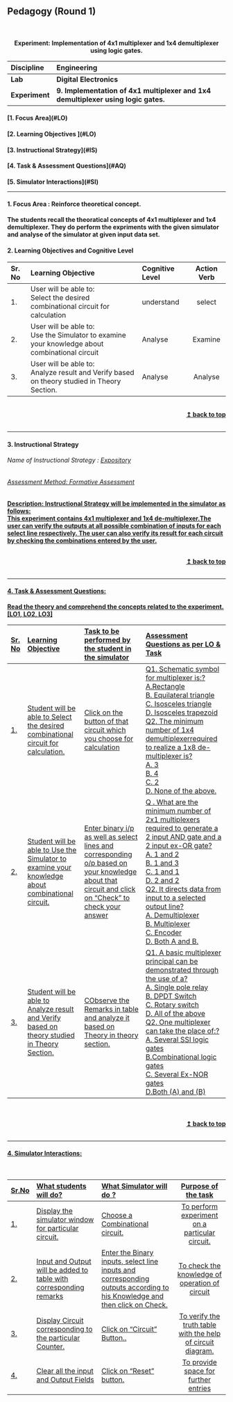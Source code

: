 ## Pedagogy (Round 1)
<p align="center">
<br>
<br>
<b> Experiment: Implementation of 4x1 multiplexer and 1x4 demultiplexer using logic gates. <a name="top"></a> <br>
</p>

<b>Discipline | <b>Engineering
:--|:--|
<b> Lab | <b> Digital Electronics
<b> Experiment|     <b> 9. Implementation of 4x1 multiplexer and 1x4 demultiplexer using logic gates.

<h4> [1. Focus Area](#LO)
<h4> [2. Learning Objectives ](#LO)
<h4> [3. Instructional Strategy](#IS)
<h4> [4. Task & Assessment Questions](#AQ)
<h4> [5. Simulator Interactions](#SI)
<hr>

<a name="LO"></a>
#### 1. Focus Area : Reinforce theoretical concept.
The students recall the theoratical concepts of 4x1 multiplexer and 1x4 demultiplexer. They do perform the expriments with the given simulator and analyse of the simulator at given input data set. 

#### 2. Learning Objectives and Cognitive Level

Sr. No |Learning Objective	| Cognitive Level | Action Verb
:--|:--|:--|:-:
1.| User will be able to: <br> Select the desired combinational circuit for calculation<br> | understand | select
2.| User will be able to: <br> Use the Simulator to examine your knowledge about combinational circuit<br> | Analyse| Examine
3.| User will be able to: <br> Analyze result and Verify based on theory studied in Theory Section. | Analyse | Analyse

<br/>
<div align="right">
    <b><a href="#top">↥ back to top</a></b>
</div>
<br/>
<hr>

<a name="IS"></a>
#### 3. Instructional Strategy
###### Name of Instructional Strategy  :    <u> Expository
###### Assessment Method: Formative Assessment

<u> <b>Description:</b></u> <u> Instructional Strategy will be implemented in the simulator as follows: </u>
<br>
This experiment contains 4x1 multiplexer and 1x4 de-multiplexer.The user can verify the outputs at all possible combination of inputs for each select line respectively. The user can also verify its result for each circuit by checking the combinations entered by the user.

<br/>
<div align="right">
    <b><a href="#top">↥ back to top</a></b>
</div>
<br/>
<hr>

<a name="AQ"></a>
#### 4. Task & Assessment Questions:

Read the theory and comprehend the concepts related to the experiment. [LO1, LO2, LO3]
<br>

Sr. No |	Learning Objective	| Task to be performed by <br> the student  in the simulator | Assessment Questions as per LO & Task
:--|:--|:--|:--
1.|Student will be able to Select the desired combinational circuit for calculation.| Click on the button of that circuit which you choose for calculation| Q1. Schematic symbol for multiplexer is:?<br>A.Rectangle <br>B. Equilateral triangle <br>C. Isosceles triangle <br>D. Isosceles trapezoid  <br>Q2. The minimum number of 1x4 demultiplexerrequired to realize a 1x8 de-multiplexer is?<br>A. 3 <br>B. 4 <br>C. 2 <br>D. None of the above.
2.| Student will be able to Use the Simulator to examine your knowledge about combinational circuit.| Enter binary i/p as well as select lines and corresponding o/p based on your knowledge about that circuit and click on “Check”  to check your answer| Q . What are the minimum number of 2x1 multiplexers required to generate a 2 input AND gate and a 2 input ex-OR gate? <br>A. 1 and 2 <br> B. 1 and 3 <br> C. 1 and 1 <br>D. 2 and 2 <br>  Q2. It directs data from input to a selected output line? <br>A. Demultiplexer <br>B. Multiplexer <br>C. Encoder  <br>D. Both A and B. <br>
3.| Student will be able to Analyze result and Verify based on theory studied in Theory Section.| CObserve the Remarks in table and analyze it based on Theory in theory section.| Q1.  A basic multiplexer principal can be demonstrated through the use of a?<br> A. Single pole relay <br> B. DPDT Switch <br> C. Rotary switch <br>D. All of the above <br> Q2. One multiplexer can take the place of:? <br> A. Several SSI logic gates <br> B.Combinational logic gates<br> C. Several Ex-NOR gates <br>D.Both (A) and (B)
</div>
<br>

<br/>
<div align="right">
    <b><a href="#top">↥ back to top</a></b>
</div>
<br/>
<hr>

<a name="SI"></a>

#### 4. Simulator Interactions:
<br>

Sr.No | What students will do? | What Simulator will do ? | Purpose of the task
:--|:--|:--|:--:
1.| Display the simulator window for particular circuit.|  Choose a Combinational circuit.| To perform experiment on a particular circuit.
2.| Input and Output will be added to table with corresponding remarks| Enter the Binary inputs, select line inputs and corresponding outputs according to his Knowledge and then click on Check.| To check the knowledge of operation of circuit
3.|Display Circuit corresponding to the particular Counter.| Click on “Circuit” Button..| To verify the truth table with the help of circuit diagram.
4.| Clear all the input and Output Fields | Click on “Reset” button.| To provide space for further entries





